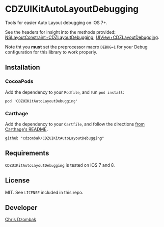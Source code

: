 # CDZUIKitAutoLayoutDebugging

Tools for easier Auto Layout debugging on iOS 7+.

See the headers for insight into the methods provided: [NSLayoutConstraint+CDZLayoutDebugging](UIKitAutoLayoutDebugging/NSLayoutConstraint%2BCDZLayoutDebugging.h); [UIView+CDZLayoutDebugging](UIKitAutoLayoutDebugging/UIView%2BCDZLayoutDebugging.h).

Note tht you **must** set the preprocessor macro `DEBUG=1` for your Debug configuration for this library to work properly.

## Installation

### CocoaPods

Add the dependency to your `Podfile`, and run `pod install`:

```
pod 'CDZUIKitAutoLayoutDebugging'
```

### Carthage

Add the dependency to your `Cartfile`, and follow the directions [from Carthage's README](https://github.com/Carthage/Carthage#adding-frameworks-to-an-application).

```
github "cdzombak/CDZUIKitAutoLayoutDebugging"
```

## Requirements

`CDZUIKitAutoLayoutDebugging` is tested on iOS 7 and 8.

## License

MIT. See `LICENSE` included in this repo.

## Developer

[Chris Dzombak](https://www.dzombak.com)
